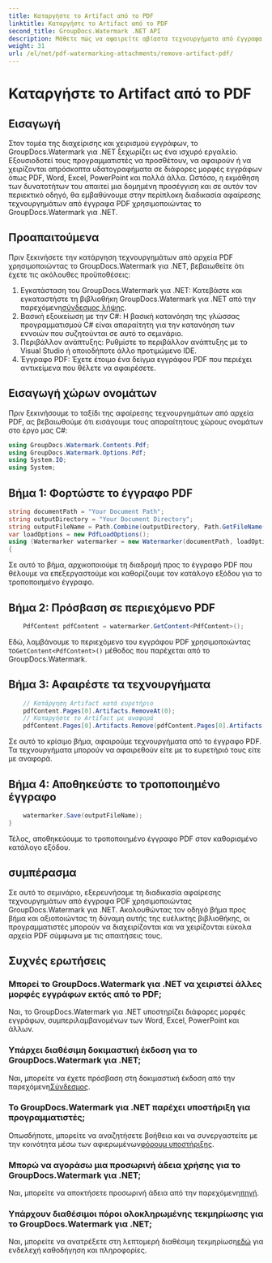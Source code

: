 ```yaml
---
title: Καταργήστε το Artifact από το PDF
linktitle: Καταργήστε το Artifact από το PDF
second_title: GroupDocs.Watermark .NET API
description: Μάθετε πώς να αφαιρείτε αβίαστα τεχνουργήματα από έγγραφα PDF χρησιμοποιώντας το GroupDocs.Watermark για .NET. Κατακτήστε τη διαδικασία βήμα προς βήμα με το περιεκτικό μας σεμινάριο.
weight: 31
url: /el/net/pdf-watermarking-attachments/remove-artifact-pdf/
---
```


# Καταργήστε το Artifact από το PDF

## Εισαγωγή
Στον τομέα της διαχείρισης και χειρισμού εγγράφων, το GroupDocs.Watermark για .NET ξεχωρίζει ως ένα ισχυρό εργαλείο. Εξουσιοδοτεί τους προγραμματιστές να προσθέτουν, να αφαιρούν ή να χειρίζονται απρόσκοπτα υδατογραφήματα σε διάφορες μορφές εγγράφων όπως PDF, Word, Excel, PowerPoint και πολλά άλλα. Ωστόσο, η εκμάθηση των δυνατοτήτων του απαιτεί μια δομημένη προσέγγιση και σε αυτόν τον περιεκτικό οδηγό, θα εμβαθύνουμε στην περίπλοκη διαδικασία αφαίρεσης τεχνουργημάτων από έγγραφα PDF χρησιμοποιώντας το GroupDocs.Watermark για .NET.
## Προαπαιτούμενα
Πριν ξεκινήσετε την κατάργηση τεχνουργημάτων από αρχεία PDF χρησιμοποιώντας το GroupDocs.Watermark για .NET, βεβαιωθείτε ότι έχετε τις ακόλουθες προϋποθέσεις:
1. Εγκατάσταση του GroupDocs.Watermark για .NET: Κατεβάστε και εγκαταστήστε τη βιβλιοθήκη GroupDocs.Watermark για .NET από την παρεχόμενη[σύνδεσμος λήψης](https://releases.groupdocs.com/Watermark/net/).
2. Βασική εξοικείωση με την C#: Η βασική κατανόηση της γλώσσας προγραμματισμού C# είναι απαραίτητη για την κατανόηση των εννοιών που συζητούνται σε αυτό το σεμινάριο.
3. Περιβάλλον ανάπτυξης: Ρυθμίστε το περιβάλλον ανάπτυξης με το Visual Studio ή οποιοδήποτε άλλο προτιμώμενο IDE.
4. Έγγραφο PDF: Έχετε έτοιμο ένα δείγμα εγγράφου PDF που περιέχει αντικείμενα που θέλετε να αφαιρέσετε.

## Εισαγωγή χώρων ονομάτων
Πριν ξεκινήσουμε το ταξίδι της αφαίρεσης τεχνουργημάτων από αρχεία PDF, ας βεβαιωθούμε ότι εισάγουμε τους απαραίτητους χώρους ονομάτων στο έργο μας C#:
```csharp
using GroupDocs.Watermark.Contents.Pdf;
using GroupDocs.Watermark.Options.Pdf;
using System.IO;
using System;
```
## Βήμα 1: Φορτώστε το έγγραφο PDF
```csharp
string documentPath = "Your Document Path";
string outputDirectory = "Your Document Directory";
string outputFileName = Path.Combine(outputDirectory, Path.GetFileName(documentPath));
var loadOptions = new PdfLoadOptions();
using (Watermarker watermarker = new Watermarker(documentPath, loadOptions))
{
```
Σε αυτό το βήμα, αρχικοποιούμε τη διαδρομή προς το έγγραφο PDF που θέλουμε να επεξεργαστούμε και καθορίζουμε τον κατάλογο εξόδου για το τροποποιημένο έγγραφο.
## Βήμα 2: Πρόσβαση σε περιεχόμενο PDF
```csharp
    PdfContent pdfContent = watermarker.GetContent<PdfContent>();
```
 Εδώ, λαμβάνουμε το περιεχόμενο του εγγράφου PDF χρησιμοποιώντας το`GetContent<PdfContent>()` μέθοδος που παρέχεται από το GroupDocs.Watermark.
## Βήμα 3: Αφαιρέστε τα τεχνουργήματα
```csharp
    // Κατάργηση Artifact κατά ευρετήριο
    pdfContent.Pages[0].Artifacts.RemoveAt(0);
    // Καταργήστε το Artifact με αναφορά
    pdfContent.Pages[0].Artifacts.Remove(pdfContent.Pages[0].Artifacts[0]);
```
Σε αυτό το κρίσιμο βήμα, αφαιρούμε τεχνουργήματα από το έγγραφο PDF. Τα τεχνουργήματα μπορούν να αφαιρεθούν είτε με το ευρετήριό τους είτε με αναφορά.
## Βήμα 4: Αποθηκεύστε το τροποποιημένο έγγραφο
```csharp
    watermarker.Save(outputFileName);
}
```
Τέλος, αποθηκεύουμε το τροποποιημένο έγγραφο PDF στον καθορισμένο κατάλογο εξόδου.

## συμπέρασμα
Σε αυτό το σεμινάριο, εξερευνήσαμε τη διαδικασία αφαίρεσης τεχνουργημάτων από έγγραφα PDF χρησιμοποιώντας GroupDocs.Watermark για .NET. Ακολουθώντας τον οδηγό βήμα προς βήμα και αξιοποιώντας τη δύναμη αυτής της ευέλικτης βιβλιοθήκης, οι προγραμματιστές μπορούν να διαχειρίζονται και να χειρίζονται εύκολα αρχεία PDF σύμφωνα με τις απαιτήσεις τους.
## Συχνές ερωτήσεις
### Μπορεί το GroupDocs.Watermark για .NET να χειριστεί άλλες μορφές εγγράφων εκτός από το PDF;
Ναι, το GroupDocs.Watermark για .NET υποστηρίζει διάφορες μορφές εγγράφων, συμπεριλαμβανομένων των Word, Excel, PowerPoint και άλλων.
### Υπάρχει διαθέσιμη δοκιμαστική έκδοση για το GroupDocs.Watermark για .NET;
 Ναι, μπορείτε να έχετε πρόσβαση στη δοκιμαστική έκδοση από την παρεχόμενη[Σύνδεσμος](https://releases.groupdocs.com/).
### Το GroupDocs.Watermark για .NET παρέχει υποστήριξη για προγραμματιστές;
 Οπωσδήποτε, μπορείτε να αναζητήσετε βοήθεια και να συνεργαστείτε με την κοινότητα μέσω των αφιερωμένων[φόρουμ υποστήριξης](https://forum.groupdocs.com/c/watermark/19).
### Μπορώ να αγοράσω μια προσωρινή άδεια χρήσης για το GroupDocs.Watermark για .NET;
 Ναι, μπορείτε να αποκτήσετε προσωρινή άδεια από την παρεχόμενη[πηγή](https://purchase.groupdocs.com/temporary-license/).
### Υπάρχουν διαθέσιμοι πόροι ολοκληρωμένης τεκμηρίωσης για το GroupDocs.Watermark για .NET;
 Ναι, μπορείτε να ανατρέξετε στη λεπτομερή διαθέσιμη τεκμηρίωση[εδώ](https://tutorials.groupdocs.com/Watermark/net/) για ενδελεχή καθοδήγηση και πληροφορίες.
